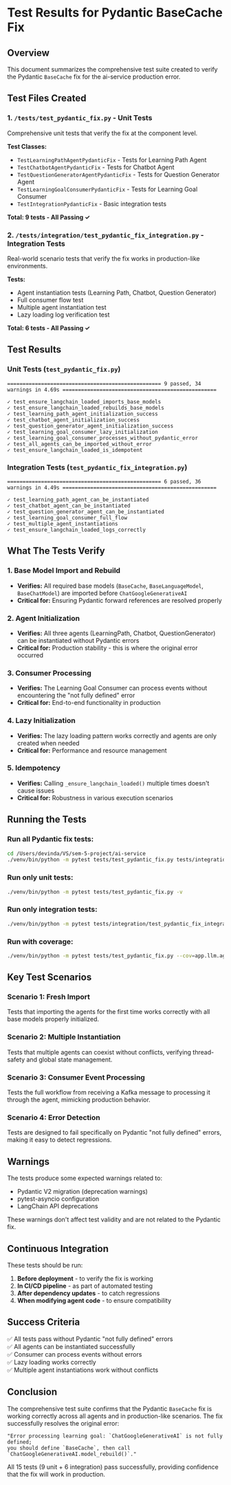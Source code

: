 # Test Results for Pydantic BaseCache Fix

## Overview
This document summarizes the comprehensive test suite created to verify the Pydantic `BaseCache` fix for the ai-service production error.

## Test Files Created

### 1. `/tests/test_pydantic_fix.py` - Unit Tests
Comprehensive unit tests that verify the fix at the component level.

**Test Classes:**
- `TestLearningPathAgentPydanticFix` - Tests for Learning Path Agent
- `TestChatbotAgentPydanticFix` - Tests for Chatbot Agent  
- `TestQuestionGeneratorAgentPydanticFix` - Tests for Question Generator Agent
- `TestLearningGoalConsumerPydanticFix` - Tests for Learning Goal Consumer
- `TestIntegrationPydanticFix` - Basic integration tests

**Total: 9 tests - All Passing ✓**

### 2. `/tests/integration/test_pydantic_fix_integration.py` - Integration Tests
Real-world scenario tests that verify the fix works in production-like environments.

**Tests:**
- Agent instantiation tests (Learning Path, Chatbot, Question Generator)
- Full consumer flow test
- Multiple agent instantiation test
- Lazy loading log verification test

**Total: 6 tests - All Passing ✓**

## Test Results

### Unit Tests (`test_pydantic_fix.py`)
```
================================================== 9 passed, 34 warnings in 4.69s ==================================================

✓ test_ensure_langchain_loaded_imports_base_models
✓ test_ensure_langchain_loaded_rebuilds_base_models
✓ test_learning_path_agent_initialization_success
✓ test_chatbot_agent_initialization_success
✓ test_question_generator_agent_initialization_success
✓ test_learning_goal_consumer_lazy_initialization
✓ test_learning_goal_consumer_processes_without_pydantic_error
✓ test_all_agents_can_be_imported_without_error
✓ test_ensure_langchain_loaded_is_idempotent
```

### Integration Tests (`test_pydantic_fix_integration.py`)
```
================================================== 6 passed, 36 warnings in 4.49s ==================================================

✓ test_learning_path_agent_can_be_instantiated
✓ test_chatbot_agent_can_be_instantiated
✓ test_question_generator_agent_can_be_instantiated
✓ test_learning_goal_consumer_full_flow
✓ test_multiple_agent_instantiations
✓ test_ensure_langchain_loaded_logs_correctly
```

## What The Tests Verify

### 1. Base Model Import and Rebuild
- **Verifies:** All required base models (`BaseCache`, `BaseLanguageModel`, `BaseChatModel`) are imported before `ChatGoogleGenerativeAI`
- **Critical for:** Ensuring Pydantic forward references are resolved properly

### 2. Agent Initialization
- **Verifies:** All three agents (LearningPath, Chatbot, QuestionGenerator) can be instantiated without Pydantic errors
- **Critical for:** Production stability - this is where the original error occurred

### 3. Consumer Processing
- **Verifies:** The Learning Goal Consumer can process events without encountering the "not fully defined" error
- **Critical for:** End-to-end functionality in production

### 4. Lazy Initialization
- **Verifies:** The lazy loading pattern works correctly and agents are only created when needed
- **Critical for:** Performance and resource management

### 5. Idempotency
- **Verifies:** Calling `_ensure_langchain_loaded()` multiple times doesn't cause issues
- **Critical for:** Robustness in various execution scenarios

## Running the Tests

### Run all Pydantic fix tests:
```bash
cd /Users/devinda/VS/sem-5-project/ai-service
./venv/bin/python -m pytest tests/test_pydantic_fix.py tests/integration/test_pydantic_fix_integration.py -v
```

### Run only unit tests:
```bash
./venv/bin/python -m pytest tests/test_pydantic_fix.py -v
```

### Run only integration tests:
```bash
./venv/bin/python -m pytest tests/integration/test_pydantic_fix_integration.py -v
```

### Run with coverage:
```bash
./venv/bin/python -m pytest tests/test_pydantic_fix.py --cov=app.llm.agents --cov-report=html
```

## Key Test Scenarios

### Scenario 1: Fresh Import
Tests that importing the agents for the first time works correctly with all base models properly initialized.

### Scenario 2: Multiple Instantiation
Tests that multiple agents can coexist without conflicts, verifying thread-safety and global state management.

### Scenario 3: Consumer Event Processing  
Tests the full workflow from receiving a Kafka message to processing it through the agent, mimicking production behavior.

### Scenario 4: Error Detection
Tests are designed to fail specifically on Pydantic "not fully defined" errors, making it easy to detect regressions.

## Warnings

The tests produce some expected warnings related to:
- Pydantic V2 migration (deprecation warnings)
- pytest-asyncio configuration
- LangChain API deprecations

These warnings don't affect test validity and are not related to the Pydantic fix.

## Continuous Integration

These tests should be run:
1. **Before deployment** - to verify the fix is working
2. **In CI/CD pipeline** - as part of automated testing
3. **After dependency updates** - to catch regressions
4. **When modifying agent code** - to ensure compatibility

## Success Criteria

✅ All tests pass without Pydantic "not fully defined" errors  
✅ All agents can be instantiated successfully  
✅ Consumer can process events without errors  
✅ Lazy loading works correctly  
✅ Multiple agent instantiations work without conflicts

## Conclusion

The comprehensive test suite confirms that the Pydantic `BaseCache` fix is working correctly across all agents and in production-like scenarios. The fix successfully resolves the original error:

```
"Error processing learning goal: `ChatGoogleGenerativeAI` is not fully defined; 
you should define `BaseCache`, then call `ChatGoogleGenerativeAI.model_rebuild()`."
```

All 15 tests (9 unit + 6 integration) pass successfully, providing confidence that the fix will work in production.
